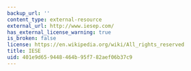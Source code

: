 ```yaml
---
backup_url: ''
content_type: external-resource
external_url: http://www.iesep.com/
has_external_license_warning: true
is_broken: false
license: https://en.wikipedia.org/wiki/All_rights_reserved
title: IESE
uid: 401e9d65-9448-464b-95f7-82aef06b37c9
---
```


